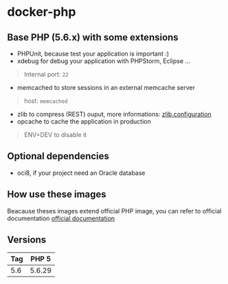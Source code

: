 # docker-php

## Base PHP (5.6.x) with some extensions

- PHPUnit, because test your application is important :)
- xdebug for debug your application with PHPStorm, Eclipse ...
> Internal port: `22`
- memcached to store sessions in an external memcache server
> host: `memcached`
- zlib to compress (REST) ouput, more informations: [zlib.configuration](http://php.net/manual/en/zlib.configuration.php#ini.zlib.output-compression)  
- opcache to cache the application in production
> ENV=DEV to disable it



## Optional dependencies

- oci8, if your project need an Oracle database

## How use these images
Beacause theses images extend official PHP image, you can refer to official documentation [official documentation](https://hub.docker.com/_/php/) 

## Versions
| Tag | PHP 5
|-----|-------
| 5.6 | 5.6.29
